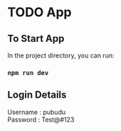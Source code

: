 # TODO App

## To Start App

In the project directory, you can run:

### `npm run dev`

## Login Details

Username : pubudu
<br />
Password : Test@#123
